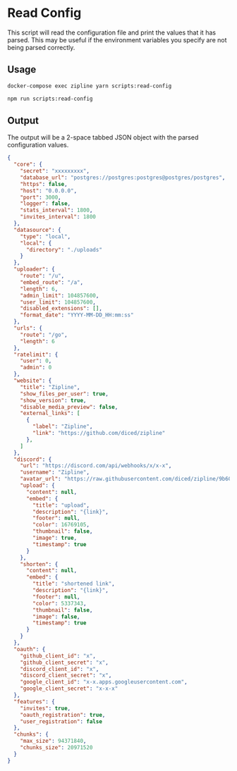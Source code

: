 # Read Config

This script will read the configuration file and print the values that it has parsed. This may be useful if the environment variables you specify are not being parsed correctly.

## Usage

<Tabs>
  <TabItem value="docker" label="Docker" default>

```bash
docker-compose exec zipline yarn scripts:read-config
```

  </TabItem>
  <TabItem value="non-docker" label="Non Docker">

```bash npm2yarn
npm run scripts:read-config
```

  </TabItem>
</Tabs>

## Output
The output will be a 2-space tabbed JSON object with the parsed configuration values.

```json
{
  "core": {
    "secret": "xxxxxxxxx",
    "database_url": "postgres://postgres:postgres@postgres/postgres",
    "https": false,
    "host": "0.0.0.0",
    "port": 3000,
    "logger": false,
    "stats_interval": 1800,
    "invites_interval": 1800
  },
  "datasource": {
    "type": "local",
    "local": {
      "directory": "./uploads"
    }
  },
  "uploader": {
    "route": "/u",
    "embed_route": "/a",
    "length": 6,
    "admin_limit": 104857600,
    "user_limit": 104857600,
    "disabled_extensions": [],
    "format_date": "YYYY-MM-DD_HH:mm:ss"
  },
  "urls": {
    "route": "/go",
    "length": 6
  },
  "ratelimit": {
    "user": 0,
    "admin": 0
  },
  "website": {
    "title": "Zipline",
    "show_files_per_user": true,
    "show_version": true,
    "disable_media_preview": false,
    "external_links": [
      {
        "label": "Zipline",
        "link": "https://github.com/diced/zipline"
      },
    ]
  },
  "discord": {
    "url": "https://discord.com/api/webhooks/x/x-x",
    "username": "Zipline",
    "avatar_url": "https://raw.githubusercontent.com/diced/zipline/9b60147e112ec5b70170500b85c75ea621f41d03/public/zipline.png",
    "upload": {
      "content": null,
      "embed": {
        "title": "upload",
        "description": "{link}",
        "footer": null,
        "color": 16769105,
        "thumbnail": false,
        "image": true,
        "timestamp": true
      }
    },
    "shorten": {
      "content": null,
      "embed": {
        "title": "shortened link",
        "description": "{link}",
        "footer": null,
        "color": 5337343,
        "thumbnail": false,
        "image": false,
        "timestamp": true
      }
    }
  },
  "oauth": {
    "github_client_id": "x",
    "github_client_secret": "x",
    "discord_client_id": "x",
    "discord_client_secret": "x",
    "google_client_id": "x-x.apps.googleusercontent.com",
    "google_client_secret": "x-x-x"
  },
  "features": {
    "invites": true,
    "oauth_registration": true,
    "user_registration": false
  },
  "chunks": {
    "max_size": 94371840,
    "chunks_size": 20971520
  }
}
```